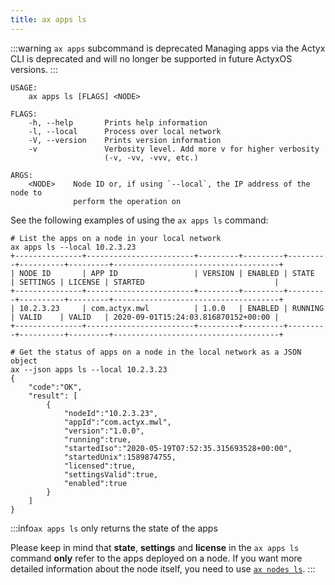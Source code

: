 ```yaml
---
title: ax apps ls
---
```


<!-- TODO NKI: replace with correct link -->

:::warning `ax apps` subcommand is deprecated
Managing apps via the Actyx CLI is deprecated and will no longer be supported in future ActyxOS versions.
:::

```text title="List apps deployed on an ActyxOS node"
USAGE:
    ax apps ls [FLAGS] <NODE>

FLAGS:
    -h, --help       Prints help information
    -l, --local      Process over local network
    -V, --version    Prints version information
    -v               Verbosity level. Add more v for higher verbosity
                     (-v, -vv, -vvv, etc.)

ARGS:
    <NODE>    Node ID or, if using `--local`, the IP address of the node to
              perform the operation on
```

See the following examples of using the `ax apps ls` command:

```text title="Example Usage"
# List the apps on a node in your local network
ax apps ls --local 10.2.3.23
+---------------+------------------------+---------+---------+---------+----------+---------+-------------------------------------+
| NODE ID       | APP ID                 | VERSION | ENABLED | STATE   | SETTINGS | LICENSE | STARTED                             |
+---------------+------------------------+---------+---------+---------+----------+---------+-------------------------------------+
| 10.2.3.23     | com.actyx.mwl          | 1.0.0   | ENABLED | RUNNING | VALID    | VALID   | 2020-09-01T15:24:03.816870152+00:00 |
+---------------+------------------------+---------+---------+---------+----------+---------+-------------------------------------+

# Get the status of apps on a node in the local network as a JSON object
ax --json apps ls --local 10.2.3.23
{
    "code":"OK",
    "result": [
        {
            "nodeId":"10.2.3.23",
            "appId":"com.actyx.mwl",
            "version":"1.0.0",
            "running":true,
            "startedIso":"2020-05-19T07:52:35.315693528+00:00",
            "startedUnix":1589874755,
            "licensed":true,
            "settingsValid":true,
            "enabled":true
        }
    ]
}
```

:::info`ax apps ls` only returns the state of the apps

Please keep in mind that **state**, **settings** and **license** in the `ax apps ls` command **only** refer to the apps deployed on a node. If you want more detailed information about the node itself, you need to use [`ax nodes ls`](../nodes/ls).
:::
